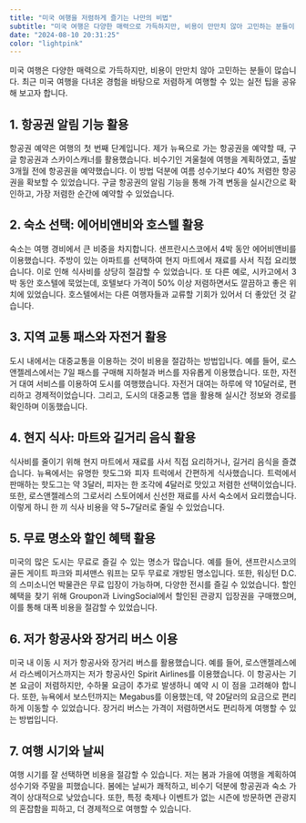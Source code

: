 ```yaml
---
title: "미국 여행을 저렴하게 즐기는 나만의 비법"
subtitle: "미국 여행은 다양한 매력으로 가득하지만, 비용이 만만치 않아 고민하는 분들이 많습니다. 최근 미국 여행을 다녀온 경험을 바탕으로 저렴하게 여행할 수 있는 실전 팁을 공유하는 글입니다."
date: "2024-08-10 20:31:25"
color: "lightpink"
---
```




<p style="text-align: justify;" data-ke-size="size16">미국 여행은 다양한 매력으로 가득하지만, 비용이 만만치 않아 고민하는 분들이 많습니다. 최근 미국 여행을 다녀온 경험을 바탕으로 저렴하게 여행할 수 있는 실전 팁을 공유해 보고자 합니다.</p>
<p style="text-align: justify;" data-ke-size="size16"></p>
<h2 style="text-align: justify;" data-ke-size="size26"><b>1. 항공권 알림 기능 활용</b></h2>
<p style="text-align: justify;" data-ke-size="size16">항공권 예약은 여행의 첫 번째 단계입니다. 제가 뉴욕으로 가는 항공권을 예약할 때, 구글 항공권과 스카이스캐너를 활용했습니다. 비수기인 겨울철에 여행을 계획하였고, 출발 3개월 전에 항공권을 예약했습니다. 이 방법 덕분에 여름 성수기보다 40% 저렴한 항공권을 확보할 수 있었습니다. 구글 항공권의 알림 기능을 통해 가격 변동을 실시간으로 확인하고, 가장 저렴한 순간에 예약할 수 있었습니다.</p>
<p style="text-align: justify;" data-ke-size="size16"></p>
<h2 style="text-align: justify;" data-ke-size="size26"><b>2. 숙소 선택: 에어비앤비와 호스텔 활용</b></h2>
<p style="text-align: justify;" data-ke-size="size16">숙소는 여행 경비에서 큰 비중을 차지합니다. 샌프란시스코에서 4박 동안 에어비앤비를 이용했습니다. 주방이 있는 아파트를 선택하여 현지 마트에서 재료를 사서 직접 요리했습니다. 이로 인해 식사비를 상당히 절감할 수 있었습니다. 또 다른 예로, 시카고에서 3박 동안 호스텔에 묵었는데, 호텔보다 가격이 50% 이상 저렴하면서도 깔끔하고 좋은 위치에 있었습니다. 호스텔에서는 다른 여행자들과 교류할 기회가 있어서 더 좋았던 것 같습니다.</p>
<p style="text-align: justify;" data-ke-size="size16"></p>
<h2 style="text-align: justify;" data-ke-size="size26"><b>3. 지역 교통 패스와 자전거 활용</b></h2>
<p style="text-align: justify;" data-ke-size="size16">도시 내에서는 대중교통을 이용하는 것이 비용을 절감하는 방법입니다. 예를 들어, 로스앤젤레스에서는 7일 패스를 구매해 지하철과 버스를 자유롭게 이용했습니다. 또한, 자전거 대여 서비스를 이용하여 도시를 여행했습니다. 자전거 대여는 하루에 약 10달러로, 편리하고 경제적이었습니다. 그리고, 도시의 대중교통 앱을 활용해 실시간 정보와 경로를 확인하며 이동했습니다.</p>
<p style="text-align: justify;" data-ke-size="size16"></p>
<h2 style="text-align: justify;" data-ke-size="size26"><b>4. 현지 식사: 마트와 길거리 음식 활용</b></h2>
<p style="text-align: justify;" data-ke-size="size16">식사비를 줄이기 위해 현지 마트에서 재료를 사서 직접 요리하거나, 길거리 음식을 즐겼습니다. 뉴욕에서는 유명한 핫도그와 피자 트럭에서 간편하게 식사했습니다. 트럭에서 판매하는 핫도그는 약 3달러, 피자는 한 조각에 4달러로 맛있고 저렴한 선택이었습니다. 또한, 로스앤젤레스의 그로서리 스토어에서 신선한 재료를 사서 숙소에서 요리했습니다. 이렇게 하니 한 끼 식사 비용을 약 5~7달러로 줄일 수 있었습니다.</p>
<p style="text-align: justify;" data-ke-size="size16"></p>
<h2 style="text-align: justify;" data-ke-size="size26"><b>5. 무료 명소와 할인 혜택 활용</b></h2>
<p style="text-align: justify;" data-ke-size="size16">미국의 많은 도시는 무료로 즐길 수 있는 명소가 많습니다. 예를 들어, 샌프란시스코의 골든 게이트 파크와 피셔맨스 워프는 모두 무료로 개방된 명소입니다. 또한, 워싱턴 D.C.의 스미소니언 박물관은 무료 입장이 가능하며, 다양한 전시를 즐길 수 있었습니다. 할인 혜택을 찾기 위해 Groupon과 LivingSocial에서 할인된 관광지 입장권을 구매했으며, 이를 통해 대폭 비용을 절감할 수 있었습니다.</p>
<p style="text-align: justify;" data-ke-size="size16"></p>
<h2 style="text-align: justify;" data-ke-size="size26"><b>6. 저가 항공사와 장거리 버스 이용</b></h2>
<p style="text-align: justify;" data-ke-size="size16">미국 내 이동 시 저가 항공사와 장거리 버스를 활용했습니다. 예를 들어, 로스앤젤레스에서 라스베이거스까지는 저가 항공사인 Spirit Airlines를 이용했습니다. 이 항공사는 기본 요금이 저렴하지만, 수하물 요금이 추가로 발생하니 예약 시 이 점을 고려해야 합니다. 또한, 뉴욕에서 보스턴까지는 Megabus를 이용했는데, 약 20달러의 요금으로 편리하게 이동할 수 있었습니다. 장거리 버스는 가격이 저렴하면서도 편리하게 여행할 수 있는 방법입니다.</p>
<p style="text-align: justify;" data-ke-size="size16"></p>
<h2 style="text-align: justify;" data-ke-size="size26"><b>7. 여행 시기와 날씨</b></h2>
<p style="text-align: justify;" data-ke-size="size16">여행 시기를 잘 선택하면 비용을 절감할 수 있습니다. 저는 봄과 가을에 여행을 계획하여 성수기와 주말을 피했습니다. 봄에는 날씨가 쾌적하고, 비수기 덕분에 항공권과 숙소 가격이 상대적으로 낮았습니다. 또한, 특정 축제나 이벤트가 없는 시즌에 방문하면 관광지의 혼잡함을 피하고, 더 경제적으로 여행할 수 있습니다.</p>
<p style="text-align: justify;" data-ke-size="size16"></p>